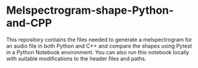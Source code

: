 # Melspectrogram-shape-Python-and-CPP

This repository contains the files needed to generate a melspectrogram for an audio file in both Python and C++ and compare the shapes using Pytest in a Python Notebook environment. You can also run this notebook locally with suitable modifications to the header files and paths.